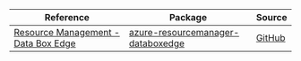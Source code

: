 | Reference | Package | Source |
|---|---|---|
|[Resource Management - Data Box Edge](resourcemanager-databoxedge-readme.md)|[azure-resourcemanager-databoxedge](https://repo1.maven.org/maven2/com/azure/resourcemanager/azure-resourcemanager-databoxedge)|[GitHub](https://github.com/Azure/azure-sdk-for-java)|
